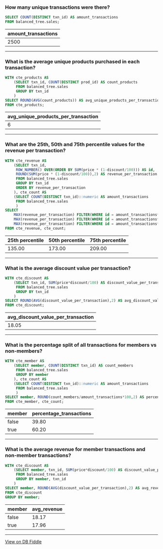 ### How many unique transactions were there?
```sql
SELECT COUNT(DISTINCT txn_id) AS amount_transactions
FROM balanced_tree.sales;
```
| amount_transactions |
| ------------------- |
| 2500                |

---
### What is the average unique products purchased in each transaction?
```sql
WITH cte_products AS
    (SELECT txn_id, COUNT(DISTINCT prod_id) AS count_products
     FROM balanced_tree.sales
     GROUP BY txn_id
    )
SELECT ROUND(AVG(count_products)) AS avg_unique_products_per_transaction
FROM cte_products;
```
| avg_unique_products_per_transaction |
| ----------------------------------- |
| 6                                   |

---
### What are the 25th, 50th and 75th percentile values for the revenue per transaction?
```sql
WITH cte_revenue AS
    (SELECT txn_id, 
     ROW_NUMBER() OVER(ORDER BY SUM(price * (1-discount/100))) AS id,
     ROUND(SUM(price * (1-discount/100)),2) AS revenue_per_transaction
     FROM balanced_tree.sales
     GROUP BY txn_id
     ORDER BY revenue_per_transaction
    ), cte_count AS
    (SELECT COUNT(DISTINCT txn_id)::numeric AS amount_transactions
     FROM balanced_tree.sales
     )
SELECT 
    MAX(revenue_per_transaction) FILTER(WHERE id = amount_transactions*0.25) AS "25th percentile",
    MAX(revenue_per_transaction) FILTER(WHERE id = amount_transactions*0.5) AS "50th percentile",
    MAX(revenue_per_transaction) FILTER(WHERE id = amount_transactions*0.75) AS "75th percentile"
FROM cte_revenue, cte_count;
```
| 25th percentile | 50th percentile | 75th percentile |
| --------------- | --------------- | --------------- |
| 135.00          | 173.00          | 209.00          |

---
### What is the average discount value per transaction?
```sql
WITH cte_discount AS
    (SELECT txn_id, SUM(price*discount/100) AS discount_value_per_transaction
     FROM balanced_tree.sales
     GROUP BY txn_id
    )
SELECT ROUND(AVG(discount_value_per_transaction),2) AS avg_discount_value_per_transaction
FROM cte_discount;
```
| avg_discount_value_per_transaction |
| ---------------------------------- |
| 18.05                              |

---
### What is the percentage split of all transactions for members vs non-members?
```sql
WITH cte_member AS
    (SELECT member, COUNT(DISTINCT txn_id) AS count_members
     FROM balanced_tree.sales
     GROUP BY member
    ), cte_count AS
    (SELECT COUNT(DISTINCT txn_id)::numeric AS amount_transactions
     FROM balanced_tree.sales
     )
SELECT member, ROUND(count_members/amount_transactions*100,2) AS percentage_transactions
FROM cte_member, cte_count;
```
| member | percentage_transactions |
| ------ | ----------------------- |
| false  | 39.80                   |
| true   | 60.20                   |

---
### What is the average revenue for member transactions and non-member transactions?
```sql
WITH cte_discount AS
    (SELECT member, txn_id, SUM(price*discount/100) AS discount_value_per_transaction
     FROM balanced_tree.sales
     GROUP BY member, txn_id
    )
SELECT member, ROUND(AVG(discount_value_per_transaction),2) AS avg_revenue
FROM cte_discount
GROUP BY member;
```
| member | avg_revenue |
| ------ | ----------- |
| false  | 18.17       |
| true   | 17.96       |

---

[View on DB Fiddle](https://www.db-fiddle.com/f/dkhULDEjGib3K58MvDjYJr/8)

